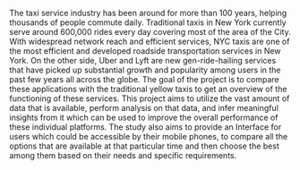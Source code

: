 The taxi service industry has been around for more than 100 years, helping thousands of people commute daily. Traditional taxis in New York currently serve around 600,000 rides every day covering most of the area of the City. With widespread network reach and efficient services, NYC taxis are one of the most efficient and developed roadside transportation services in New York. On the other side, Uber and Lyft are new gen-ride-hailing services that have picked up substantial growth and popularity among users in the past few years all across the globe. The goal of the project is to compare these applications with the traditional yellow taxis to get an overview of the functioning of these services. This project aims to utilize the vast amount of data that is available, perform analysis on that data, and infer meaningful insights from it which can be used to improve the overall performance of these individual platforms. The study also aims to provide an Interface for users which could be accessible by their mobile phones, to compare all the options that are available at that particular time and then choose the best among them based on their needs and specific requirements. 

